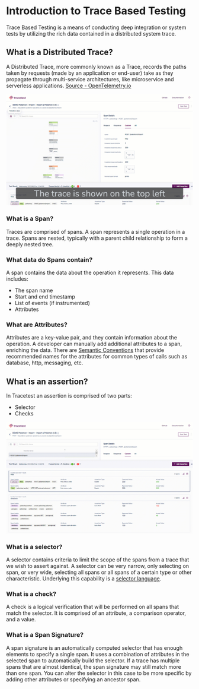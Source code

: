 # Introduction to Trace Based Testing

Trace Based Testing is a means of conducting deep integration or system tests by utilizing the rich data contained in a distributed system trace.

## What is a Distributed Trace?

A Distributed Trace, more commonly known as a Trace, records the paths taken by requests (made by an application or end-user) take as they propagate through multi-service architectures, like microservice and serverless applications. [Source - OpenTelemetry.io](https://opentelemetry.io/docs/concepts/observability-primer/)

![Trace & Spans Diagram](img/trace-explainer.gif)

### What is a Span?

Traces are comprised of spans. A span represents a single operation in a trace. Spans are nested, typically with a parent child relationship to form a deeply nested tree.

### What data do Spans contain?

A span contains the data about the operation it represents. This data includes:

- The span name
- Start and end timestamp
- List of events (if instrumented)
- Attributes

### What are Attributes?

Attributes are a key-value pair, and they contain information about the operation. A developer can manually add additional attributes to a span, enriching the data. There are [Semantic Conventions](https://opentelemetry.io/docs/reference/specification/trace/semantic_conventions/) that provide recommended names for the attributes for common types of calls such as database, http, messaging, etc.

## What is an assertion?

In Tracetest an assertion is comprised of two parts:

- Selector
- Checks

![Selectors and Checks](img/assertion-explainer.gif)

### What is a selector?

A selector contains criteria to limit the scope of the spans from a trace that we wish to assert against. A selector can be very narrow, only selecting on span, or very wide, selecting all spans or all spans of a certain type or other characteristic. Underlying this capability is a [selector language](/docs/installing.md).

### What is a check?

A check is a logical verification that will be performed on all spans that match the selector. It is comprised of an attribute, a comparison operator, and a value.

### What is a Span Signature?


A span signature is an automatically computed selector that has enough elements to specify a single span. It uses a combination of attributes in the selected span to automatically build the selector. If a trace has multiple spans that are almost identical, the span signature may still match more than one span. You can alter the selector in this case to be more specific by adding other attributes or specifying an ancestor span.
